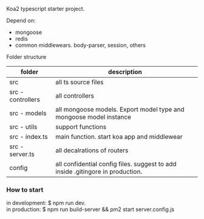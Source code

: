 Koa2 typescript starter project. 

Depend on:
 - mongoose
 - redis
 - common middlewears. body-parser, session, others

Folder structure  

|folder|description|  
|------|-----------|  
|src| all ts source files|  
|src - controllers| all controllers|  
|src - models| all mongoose models. Export model type and mongoose model instance|  
|src - utils | support functions |  
|src - index.ts | main function. start koa app and middlewear|  
|src - server.ts | all decalrations of routers|  
|config| all confidential config files. suggest to add inside .gitingore in production.|  

### How to start 
in development: $ npm run dev.  
in production: $ npm run build-server && pm2 start server.config.js
